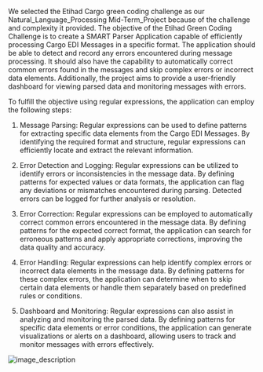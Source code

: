 We selected the Etihad Cargo green coding challenge as our Natural_Language_Processing Mid-Term_Project because of the challenge and complexity it provided. 
The objective of the Etihad Green Coding Challenge is to create a SMART Parser Application capable of efficiently processing Cargo EDI Messages in a specific
format. The application should be able to detect and record any errors encountered during message processing. It should also have the capability to automatically correct common errors found in the messages and skip complex errors or incorrect data elements. Additionally, the project aims to provide a user-friendly dashboard for viewing parsed data and monitoring messages with errors.

To fulfill the objective using regular expressions, the application can employ the following steps:

1. Message Parsing: Regular expressions can be used to define patterns for extracting specific data elements from the Cargo EDI Messages. By identifying the      required format and structure, regular expressions can efficiently locate and extract the relevant information.

2. Error Detection and Logging: Regular expressions can be utilized to identify errors or inconsistencies in the message data. By defining patterns for 
   expected values or data formats, the application can flag any deviations or mismatches encountered during parsing. Detected errors can be logged for further    analysis or resolution.

3. Error Correction: Regular expressions can be employed to automatically correct common errors encountered in the message data. By defining patterns for the 
   expected correct format, the application can search for erroneous patterns and apply appropriate corrections, improving the data quality and accuracy.

4. Error Handling: Regular expressions can help identify complex errors or incorrect data elements in the message data. By defining patterns for these complex    errors, the application can determine when to skip certain data elements or handle them separately based on predefined rules or conditions.

5. Dashboard and Monitoring: Regular expressions can also assist in analyzing and monitoring the parsed data. By defining patterns for specific data elements 
   or error conditions, the application can generate visualizations or alerts on a dashboard, allowing users to track and monitor messages with errors 
   effectively.

![image_description]()

